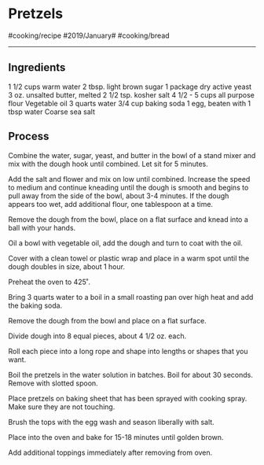 # Pretzels
#cooking/recipe #2019/January# #cooking/bread
- - - -

## Ingredients
1 1/2 cups warm water
2 tbsp. light brown sugar
1 package dry active yeast
3 oz. unsalted butter, melted
2 1/2 tsp. kosher salt
4 1/2 - 5 cups all purpose flour
Vegetable oil
3 quarts water
3/4 cup baking soda
1 egg, beaten with 1 tbsp water
Coarse sea salt

## Process
Combine the water, sugar, yeast, and butter in the bowl of a stand mixer and mix with the dough hook until combined. Let sit for 5 minutes.

Add the salt and flower and mix on low until combined. Increase the speed to medium and continue kneading until the dough is smooth and begins to pull away from the side of the bowl, about 3-4 minutes. If the dough appears too wet, add additional flour, one tablespoon at a time.

Remove the dough from the bowl, place on a flat surface and knead into a ball with your hands.

Oil a bowl with vegetable oil, add the dough and turn to coat with the oil.

Cover with a clean towel or plastic wrap and place in a warm spot until the dough doubles in size, about 1 hour.

Preheat the oven to 425˚.

Bring 3 quarts water to a boil in a small roasting pan over high heat and add the baking soda.

Remove the dough from the bowl and place on a flat surface.

Divide dough into 8 equal pieces, about 4 1/2 oz. each.

Roll each piece into a long rope and shape into lengths or shapes that you want.

Boil the pretzels in the water solution in batches. Boil for about 30 seconds. Remove with slotted spoon.

Place pretzels on baking sheet that has been sprayed with cooking spray. Make sure they are not touching.

Brush the tops with the egg wash and season liberally with salt.

Place into the oven and bake for 15-18 minutes until golden brown.

Add additional toppings immediately after removing from oven.